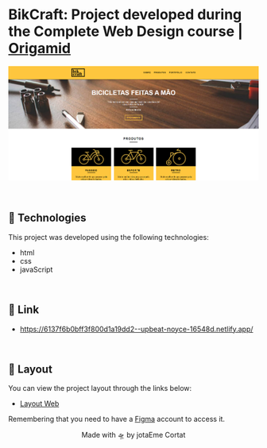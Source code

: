 # BikCraft: Project developed during the Complete Web Design course | [Origamid](https://www.origamid.com/)
![Projeto Base Foto](https://github.com/jotaEmeCortat/BikCraft/blob/main/img/tamplate.png)

<br>

## 🧪 Technologies

This project was developed using the following technologies:
- html
- css
- javaScript

<br>

## 🚀 Link
- https://6137f6b0bff3f800d1a19dd2--upbeat-noyce-16548d.netlify.app/
 
 <br>

## 🔖 Layout

You can view the project layout through the links below:

- [Layout Web](https://www.figma.com/community/file/1001848196340836350) 

Remembering that you need to have a [Figma](http://figma.com/) account to access it.

<p align="center">Made with 🛸 by jotaEme Cortat</p>

